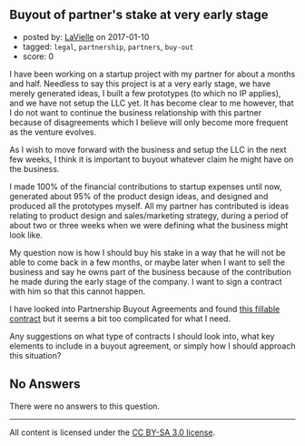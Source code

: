 ## Buyout of partner's stake at very early stage

- posted by: [LaVielle](https://stackexchange.com/users/6272893/lavielle) on 2017-01-10
- tagged: `legal`, `partnership`, `partners`, `buy-out`
- score: 0

<p>I have been working on a startup project with my partner for about a months and half. Needless to say this project is at a very early stage, we have merely generated ideas, I built a few prototypes (to which no IP applies), and we have not setup the LLC yet. It has become clear to me however, that I do not want to continue the business relationship with this partner because of disagreements which I believe will only become more frequent as the venture evolves.</p>

<p>As I wish to move forward with the business and setup the LLC in the next few weeks, I think it is important to buyout whatever claim he might have on the business.</p>

<p>I made 100% of the financial contributions to startup expenses until now, generated about 95% of the product design ideas, and designed and produced all the prototypes myself. All my partner has contributed is ideas relating to product design and sales/marketing strategy, during a period of about two or three weeks when we were defining what the business might look like.</p>

<p>My question now is how I should buy his stake in a way that he will not be able to come back in a few months, or maybe later when I want to sell the business and say he owns part of the business because of the contribution he made during the early stage of the company. I want to sign a contract with him so that this cannot happen.</p>

<p>I have looked into Partnership Buyout Agreements and found <a href="https://www.pdffiller.com/100291592-fillable-partnership-agreement-in-business-plan-form" rel="nofollow noreferrer">this fillable contract</a> but it seems a bit too complicated for what I need.</p>

<p>Any suggestions on what type of contracts I should look into, what key elements to include in a buyout agreement, or simply how I should approach this situation?</p>


## No Answers

There were no answers to this question.


---

All content is licensed under the [CC BY-SA 3.0 license](https://creativecommons.org/licenses/by-sa/3.0/).
